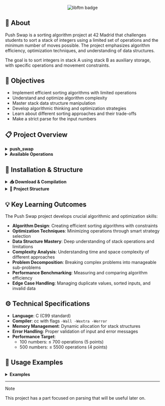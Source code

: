 
<p align="center">
  <img src="https://github.com/ayogun/42-project-badges/raw/main/badges/push_swape.png" alt="libftm badge">
</p>

## 📖 About

Push Swap is a sorting algorithm project at 42 Madrid that challenges students to sort a stack of integers using a limited set of operations and the minimum number of moves possible. The project emphasizes algorithm efficiency, optimization techniques, and understanding of data structures.

The goal is to sort integers in stack A using stack B as auxiliary storage, with specific operations and movement constraints.

## 🎯 Objectives

- Implement efficient sorting algorithms with limited operations
- Understand and optimize algorithm complexity
- Master stack data structure manipulation
- Develop algorithmic thinking and optimization strategies
- Learn about different sorting approaches and their trade-offs
- Make a strict parse for the input numbers

## 📋 Project Overview

<details>
<summary><strong>push_swap</strong></summary>

### Concepts

**Description:** Main program that outputs the optimal sequence of operations to sort the given integers  
**Input:** List of integers as command line arguments  
**Output:** Sequence of operations (one per line) to sort stack A  
**Objective:** Minimize the number of operations required

<br>

```c
./push_swap [list of integers]
```

</details>

<details>
<summary><strong>Available Operations</strong></summary>

---

### 1. **Swap elements (Swap)**.
- `sa`: Swaps the first and second element of the **A** stack.  
  Note_: Does nothing if the stack **A** is empty or has only one element.

- `sb`: Swaps the first and second element of stack **B**.  
  Note_: Does nothing if stack **B** is empty or has only one element.

- `ss`: Performs `sa` and `sb` operations at the same time.  
  _Note_: Does nothing on stacks that do not meet the conditions of `sa` or `sb`.

---

### 2. **Movements between stacks (Push)**.
- `pa`: Moves the first element of stack **B** to stack **A**.  
  Note_: Does nothing if stack **B** is empty.

- `pb`: Moves the first element of stack **A** to stack **B**.  
  _Note_: Does nothing if stack **A** is empty.

---

### 3. **Rotate up (Rotate)**.
- `ra`: Moves the first element of stack **A** to the end of the stack.  
  Note_: Does nothing if the stack **A** is empty or has only one element.

- `rb`: Moves the first element of stack **B** to the end of the stack.  
  Note_: Does nothing if stack **B** is empty or has only one element.

- `rr`: Performs `ra` and `rb` operations at the same time.  
  _Note_: Does nothing on stacks that do not meet the conditions of `ra` or `rb`.

---

### 4. **Reverse Rotate**: Moves the last element of the stack **A** to the top of the stack.
- `rra`: Moves the last element of the **A** stack to the top of the stack.  
  Note_: Does nothing if the stack **A** is empty or has only one element.

- `rrb`: Moves the last element of stack **B** to the top of the stack.  
  Note_: Does nothing if stack **B** is empty or has only one element.

- `rrr`: Performs `rra` and `rrb` operations at the same time.  
  Note_: Does nothing on stacks that do not meet the conditions of `rra` or `rrb`.

---

</details>

## 🚀 Installation & Structure

<details>
<summary><strong>📥 Download & Compilation</strong></summary>
    
<br>

```bash
# Clone the repository
git clone https://github.com/ravazque/push_swap.git
cd push_swap

# Compile the program
make

# Clean object files
make clean

# Clean everything
make fclean

# Recompile everything
make re
```

<br>

</details>

<details>
<summary><strong>📁 Project Structure</strong></summary>

<br>

```
push_swap/
├──┬ include/
│  └── push_swap.h                 # Header file with prototypes and structures
├──┬ src/
│  ├─┬─ moves/
│  │ └── *.c                       # All element movement functions
│  ├─┬─ ps_utils/
│  │ ├── ft_assing_index.c         # Assign an index to integers
│  │ ├── ft_atoi.c                 # Modified libft atoi
│  │ ├── ft_check_ordered.c        # Check if it is organized
│  │ ├── lists.c                   # List functions
│  │ └── nodes.c                   # Nodes functions
│  ├─┬─ sorters/
│  │ ├── ft_simple_sort.c          # Comparison for reordering
│  │ ├── ksort.c                   # Sorting algorithm
│  │ └── mini_ksort.c              # First sortable cases
│  └── push_swap.c                 # Main program entry point
├── Makefile                       # Compilation rules
└── README.md                      # Project documentation
```

<br>

</details>

## 💡 Key Learning Outcomes

The Push Swap project develops crucial algorithmic and optimization skills:

- **Algorithm Design**: Creating efficient sorting algorithms with constraints
- **Optimization Techniques**: Minimizing operations through smart strategy selection
- **Data Structure Mastery**: Deep understanding of stack operations and limitations
- **Complexity Analysis**: Understanding time and space complexity of different approaches
- **Problem Decomposition**: Breaking complex problems into manageable sub-problems
- **Performance Benchmarking**: Measuring and comparing algorithm efficiency
- **Edge Case Handling**: Managing duplicate values, sorted inputs, and invalid data

## ⚙️ Technical Specifications

- **Language**: C (C99 standard)
- **Compiler**: cc with flags `-Wall -Wextra -Werror`
- **Memory Management**: Dynamic allocation for stack structures
- **Error Handling**: Proper validation of input and error messages
- **Performance Target**: 
  - 100 numbers: ≤ 700 operations (5 points)
  - 500 numbers: ≤ 5500 operations (4 points)

## 🚀 Usage Examples

<details>
<summary><strong>Examples</strong></summary>

<br>

```bash
# Basic usage
./push_swap 4 67 3 87 23
# Output: series of operations to sort the numbers

# Test with checker
./push_swap 4 67 3 87 23 | ./checker 4 67 3 87 23
# Output: OK (if sorting is correct)

# Performance testing
ARG="4 67 3 87 23"; ./push_swap $ARG | wc -l
# Output: number of operations used

# Generate random test
ARG=$(seq 1 100 | shuf | tr '\n' ' '); ./push_swap $ARG | wc -l
```

<br>

</details>

---

> [!NOTE]
> This project has a part focused on parsing that will be useful later on.


